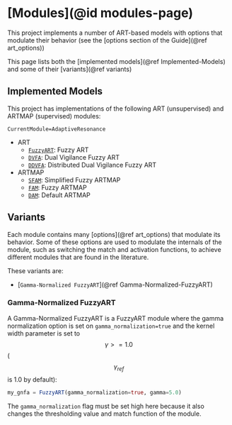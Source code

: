 # [Modules](@id modules-page)

This project implements a number of ART-based models with options that modulate their behavior (see the [options section of the Guide](@ref art_options))

This page lists both the [implemented models](@ref Implemented-Models) and some of their [variants](@ref variants)

## Implemented Models

This project has implementations of the following ART (unsupervised) and ARTMAP (supervised) modules:

```@meta
CurrentModule=AdaptiveResonance
```

- ART
  - [`FuzzyART`](@ref): Fuzzy ART
  - [`DVFA`](@ref): Dual Vigilance Fuzzy ART
  - [`DDVFA`](@ref): Distributed Dual Vigilance Fuzzy ART
- ARTMAP
  - [`SFAM`](@ref): Simplified Fuzzy ARTMAP
  - [`FAM`](@ref): Fuzzy ARTMAP
  - [`DAM`](@ref): Default ARTMAP

## Variants

Each module contains many [options](@ref art_options) that modulate its behavior.
Some of these options are used to modulate the internals of the module, such as switching the match and activation functions, to achieve different modules that are found in the literature.

These variants are:

- [`Gamma-Normalized FuzzyART`](@ref Gamma-Normalized-FuzzyART)

### Gamma-Normalized FuzzyART

A Gamma-Normalized FuzzyART is a FuzzyART module where the gamma normalization option is set on `gamma_normalization=true` and the kernel width parameter is set to $$\gamma >= 1.0$$ ($$\gamma_{ref}$$ is 1.0 by default):

```julia
my_gnfa = FuzzyART(gamma_normalization=true, gamma=5.0)
```

The `gamma_normalization` flag must be set high here because it also changes the thresholding value and match function of the module.

